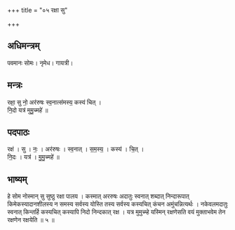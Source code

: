 +++
title = "०५ रक्षा सु"

+++
## अधिमन्त्रम्
पवमानः सोमः। नृमेध। गायत्री।

## मन्त्रः
रक्षा॒ सु नो॒ अर॑रुषः स्व॒नात्स॑मस्य॒ कस्य॑ चित् ।  
नि॒दो यत्र॑ मुमु॒च्महे॑ ॥

## पदपाठः
रक्ष॑ । सु । नः॒ । अर॑रुषः । स्व॒नात् । स॒म॒स्य॒ । कस्य॑ । चि॒त् ।  
नि॒दः । यत्र॑ । मु॒मु॒च्महे॑ ॥

## भाष्यम्
हे सोम नोस्मान् सु सुष्ठु रक्षा पालय । कस्मात् अररुषः अदातुः स्वनात् शब्दात् निन्दारूपात् किमेकस्यादानशीलस्य न समस्य सर्वस्य योस्ति तस्य सर्वस्य कस्यचित् कंचन अमुंचन्नित्यर्थः । नकेवलमदातुः स्वनात् किन्तर्हि कस्यचित् कस्यापि निदो निन्दकात् रक्ष । यत्र मुमुच्म्हे यस्मिन् रक्षणेसति वयं मुक्ताभवेम तेन रक्षणेन रक्षयेति ॥ ५ ॥